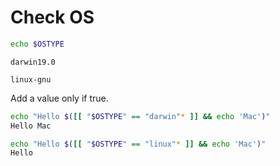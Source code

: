 # Check OS

```sh
echo $OSTYPE
```
```
darwin19.0
```
```
linux-gnu
```

Add a value only if true.

```sh
echo "Hello $([[ "$OSTYPE" == "darwin"* ]] && echo 'Mac')"
Hello Mac

echo "Hello $([[ "$OSTYPE" == "linux"* ]] && echo 'Mac')"
Hello 
```
<!--stackedit_data:
eyJoaXN0b3J5IjpbLTE3ODM1OTY5NDRdfQ==
-->